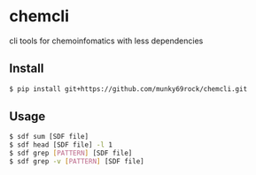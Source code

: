 chemcli
=======

cli tools for chemoinfomatics with less dependencies


Install
-------

```sh
$ pip install git+https://github.com/munky69rock/chemcli.git
```


Usage
-----

```sh
$ sdf sum [SDF file]
$ sdf head [SDF file] -l 1
$ sdf grep [PATTERN] [SDF file]
$ sdf grep -v [PATTERN] [SDF file]
```
